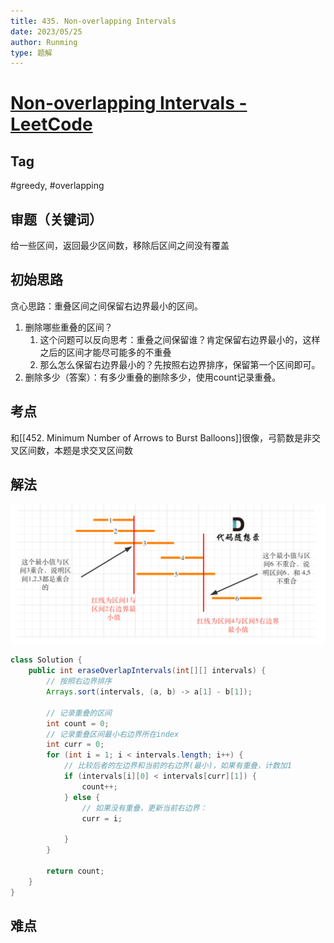 ```yaml
---
title: 435. Non-overlapping Intervals
date: 2023/05/25
author: Runming
type: 题解
---
```



# [Non-overlapping Intervals - LeetCode](https://leetcode.com/problems/non-overlapping-intervals/description/)
## Tag
#greedy, #overlapping

## 审题（关键词） 
给一些区间，返回最少区间数，移除后区间之间没有覆盖


## 初始思路  
贪心思路：重叠区间之间保留右边界最小的区间。
1. 删除哪些重叠的区间？
   1. 这个问题可以反向思考：重叠之间保留谁？肯定保留右边界最小的，这样之后的区间才能尽可能多的不重叠
   2. 那么怎么保留右边界最小的？先按照右边界排序，保留第一个区间即可。
2. 删除多少（答案）：有多少重叠的删除多少，使用count记录重叠。

## 考点  
和[[452. Minimum Number of Arrows to Burst Balloons]]很像，弓箭数是非交叉区间数，本题是求交叉区间数
## 解法  
![435](attachment/2023-05-25-23-01-58.png)
```java
class Solution {
    public int eraseOverlapIntervals(int[][] intervals) {
        // 按照右边界排序
        Arrays.sort(intervals, (a, b) -> a[1] - b[1]);

        // 记录重叠的区间
        int count = 0;
        // 记录重叠区间最小右边界所在index
        int curr = 0;
        for (int i = 1; i < intervals.length; i++) {
            // 比较后者的左边界和当前的右边界(最小)，如果有重叠，计数加1
            if (intervals[i][0] < intervals[curr][1]) {
                count++;
            } else {
                // 如果没有重叠，更新当前右边界：
                curr = i;

            }
        }

        return count;
    }
}
```

## 难点
